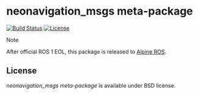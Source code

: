 # neonavigation\_msgs meta-package

[![Build Status](https://github.com/at-wat/neonavigation_msgs/actions/workflows/test.yaml/badge.svg)](https://github.com/at-wat/neonavigation_msgs/actions/workflows/test.yaml)
[![License](https://img.shields.io/badge/License-BSD%203--Clause-blue.svg)](https://opensource.org/licenses/BSD-3-Clause)

> [!NOTE]
> After official ROS 1 EOL, this package is released to [Alpine ROS](https://www.seqsense.org/alpine-ros).

## License

*neonavigation\_msgs meta-package* is available under BSD license.
